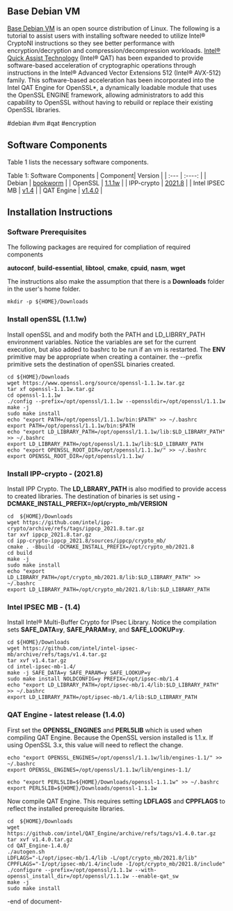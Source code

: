## Base Debian VM
[Base Debian VM](https://www.debian.org/) is an open source distribution of Linux. The following is a tutorial to assist users with installing software needed to utilize Intel® CryptoNI instructions so they see better performance with encryption/decryption and compression/decompression workloads. [Intel® Quick Assist Technology](https://www.intel.com/content/www/us/en/developer/articles/guide/building-software-acceleration-features-in-the-intel-qat-engine-for-openssl.html) (Intel® QAT) has been expanded to provide software-based acceleration of cryptographic operations through instructions in the Intel® Advanced Vector Extensions 512 (Intel® AVX-512) family. This software-based acceleration has been incorporated into the Intel QAT Engine for OpenSSL*, a dynamically loadable module that uses the OpenSSL ENGINE framework, allowing administrators to add this capability to OpenSSL without having to rebuild or replace their existing OpenSSL libraries.


#debian #vm #qat #encryption

## Software Components
Table 1 lists the necessary software components.

Table 1: Software Components
| Component| Version |
| :---        |    :----:   |
| Debian | [bookworm](https://debian.org/) |
| OpenSSL | [1.1.1w](https://www.openssl.org/source/openssl-1.1.1w.tar.gz) |
| IPP-crypto | [2021.8](https://github.com/intel/ipp-crypto/archive/refs/tags/ippcp_2021.8.tar.gz) |
| Intel IPSEC MB | [v1.4](https://github.com/intel/intel-ipsec-mb/archive/refs/tags/v1.4.tar.gz) |
| QAT Engine | [v1.4.0](https://github.com/intel/QAT_Engine/archive/refs/tags/v1.4.0.tar.gz) |


## Installation Instructions

### Software Prerequisites

The following packages are required for compliation of required components

**autoconf**, **build-essential**, **libtool**, **cmake**, **cpuid**, **nasm**, **wget**

The instructions also make the assumption that there is a **Downloads** folder in the user's home folder.
```
mkdir -p ${HOME}/Downloads
```

### Install openSSL (1.1.1w)

Install openSSL and and modify both the PATH and LD_LIBRRY_PATH environment variables. Notice the variables are set for the current execution, but also added to bashrc to be run if an vm is restarted. The **ENV** primitive may be appropriate when creating a container. the --prefix primitive sets the destination of openSSL binaries created.

```
cd ${HOME}/Downloads
wget https://www.openssl.org/source/openssl-1.1.1w.tar.gz
tar xf openssl-1.1.1w.tar.gz
cd openssl-1.1.1w
./config --prefix=/opt/openssl/1.1.1w --openssldir=/opt/openssl/1.1.1w
make -j
sudo make install
echo "export PATH=/opt/openssl/1.1.1w/bin:$PATH" >> ~/.bashrc
export PATH=/opt/openssl/1.1.1w/bin:$PATH
echo "export LD_LIBRARY_PATH=/opt/openssl/1.1.1w/lib:$LD_LIBRARY_PATH" >> ~/.bashrc
export LD_LIBRARY_PATH=/opt/openssl/1.1.1w/lib:$LD_LIBRARY_PATH
echo "export OPENSSL_ROOT_DIR=/opt/openssl/1.1.1w/" >> ~/.bashrc
export OPENSSL_ROOT_DIR=/opt/openssl/1.1.1w/
```

### Install IPP-crypto - (2021.8)
Install IPP Crypto. The **LD_LBRARY_PATH** is also modified to provide access to created libraries. The destination of binaries is set using **-DCMAKE_INSTALL_PREFIX=/opt/crypto_mb/VERSION**

```
cd  ${HOME}/Downloads
wget https://github.com/intel/ipp-crypto/archive/refs/tags/ippcp_2021.8.tar.gz
tar xvf ippcp_2021.8.tar.gz
cd ipp-crypto-ippcp_2021.8/sources/ippcp/crypto_mb/
cmake . -Bbuild -DCMAKE_INSTALL_PREFIX=/opt/crypto_mb/2021.8
cd build
make -j
sudo make install
echo "export LD_LIBRARY_PATH=/opt/crypto_mb/2021.8/lib:$LD_LIBRARY_PATH" >> ~/.bashrc
export LD_LIBRARY_PATH=/opt/crypto_mb/2021.8/lib:$LD_LIBRARY_PATH
```

### Intel IPSEC MB - (1.4)
Install Intel® Multi-Buffer Crypto for IPsec Library. Notice the compilation sets **SAFE_DATA=y**, **SAFE_PARAM=y**, and **SAFE_LOOKUP=y**. 
```
cd ${HOME}/Downloads
wget https://github.com/intel/intel-ipsec-mb/archive/refs/tags/v1.4.tar.gz
tar xvf v1.4.tar.gz
cd intel-ipsec-mb-1.4/
make -j SAFE_DATA=y SAFE_PARAM=y SAFE_LOOKUP=y
sudo make install NOLDCONFIG=y PREFIX=/opt/ipsec-mb/1.4
echo "export LD_LIBRARY_PATH=/opt/ipsec-mb/1.4/lib:$LD_LIBRARY_PATH" >> ~/.bashrc
export LD_LIBRARY_PATH=/opt/ipsec-mb/1.4/lib:$LD_LIBRARY_PATH
```

### QAT Engine - latest release (1.4.0)

First set the **OPENSSL_ENGINES** and **PERL5LIB** which is used when compiling QAT Engine. Because the OpenSSL version installed is 1.1.x. If using OpenSSL 3.x, this value will need to reflect the change.

```
echo "export OPENSSL_ENGINES=/opt/openssl/1.1.1w/lib/engines-1.1/" >> ~/.bashrc
export OPENSSL_ENGINES=/opt/openssl/1.1.1w/lib/engines-1.1/

echo "export PERL5LIB=${HOME}/Downloads/openssl-1.1.1w" >> ~/.bashrc
export PERL5LIB=${HOME}/Downloads/openssl-1.1.1w
```

Now compile QAT Engine. This requires setting  **LDFLAGS** and **CPPFLAGS** to reflect the installed prerequisite libraries. 

```
cd  ${HOME}/Downloads
wget https://github.com/intel/QAT_Engine/archive/refs/tags/v1.4.0.tar.gz
tar xvf v1.4.0.tar.gz
cd QAT_Engine-1.4.0/
./autogen.sh
LDFLAGS="-L/opt/ipsec-mb/1.4/lib -L/opt/crypto_mb/2021.8/lib" CPPFLAGS="-I/opt/ipsec-mb/1.4/include -I/opt/crypto_mb/2021.8/include" ./configure --prefix=/opt/openssl/1.1.1w --with-openssl_install_dir=/opt/openssl/1.1.1w --enable-qat_sw
make -j
sudo make install
```

-end of document-